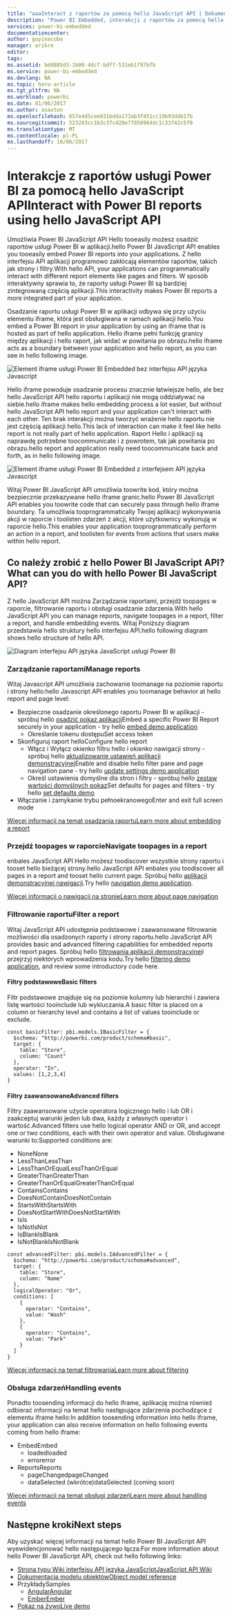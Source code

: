 ```yaml
---
title: "aaaInteract z raportów za pomocą hello JavaScript API | Dokumentacja firmy Microsoft"
description: "Power BI Embedded, interakcji z raportów za pomocą hello JavaScript API"
services: power-bi-embedded
documentationcenter: 
author: guyinacube
manager: erikre
editor: 
tags: 
ms.assetid: bdd885d3-1b00-4dcf-bdff-531eb1f97bfb
ms.service: power-bi-embedded
ms.devlang: NA
ms.topic: hero-article
ms.tgt_pltfrm: NA
ms.workload: powerbi
ms.date: 01/06/2017
ms.author: asaxton
ms.openlocfilehash: 657e4d5cee031bdda173ab3f451cc19b93ddb17b
ms.sourcegitcommit: 523283cc1b3c37c428e77850964dc1c33742c5f0
ms.translationtype: MT
ms.contentlocale: pl-PL
ms.lasthandoff: 10/06/2017
---
```

# <a name="interact-with-power-bi-reports-using-hello-javascript-api"></a><span data-ttu-id="26d1d-103">Interakcje z raportów usługi Power BI za pomocą hello JavaScript API</span><span class="sxs-lookup"><span data-stu-id="26d1d-103">Interact with Power BI reports using hello JavaScript API</span></span>
<span data-ttu-id="26d1d-104">Umożliwia Power BI JavaScript API Hello tooeasily możesz osadzić raportów usługi Power BI w aplikacji.</span><span class="sxs-lookup"><span data-stu-id="26d1d-104">hello Power BI JavaScript API enables you tooeasily embed Power BI reports into your applications.</span></span> <span data-ttu-id="26d1d-105">Z hello interfejsu API aplikacji programowo zakłócają elementów raportów, takich jak strony i filtry.</span><span class="sxs-lookup"><span data-stu-id="26d1d-105">With hello API, your applications can programmatically interact with different report elements like pages and filters.</span></span> <span data-ttu-id="26d1d-106">W sposób interaktywny sprawia to, że raporty usługi Power BI są bardziej zintegrowaną częścią aplikacji.</span><span class="sxs-lookup"><span data-stu-id="26d1d-106">This interactivity makes Power BI reports a more integrated part of your application.</span></span>

<span data-ttu-id="26d1d-107">Osadzanie raportu usługi Power BI w aplikacji odbywa się przy użyciu elementu iframe, która jest obsługiwana w ramach aplikacji hello.</span><span class="sxs-lookup"><span data-stu-id="26d1d-107">You embed a Power BI report in your application by using an iframe that is hosted as part of hello application.</span></span> <span data-ttu-id="26d1d-108">Hello iframe pełni funkcję granicy między aplikacji i hello raport, jak widać w powitania po obrazu.</span><span class="sxs-lookup"><span data-stu-id="26d1d-108">hello iframe acts as a boundary between your application and hello report, as you can see in hello following image.</span></span> 

![Element iframe usługi Power BI Embedded bez interfejsu API języka Javascript](media/powerbi-embedded-interact-with-reports/powerbi-embedded-interact-report-1.png)

<span data-ttu-id="26d1d-110">Hello iframe powoduje osadzanie procesu znacznie łatwiejsze hello, ale bez hello JavaScript API hello raportu i aplikacji nie mogą oddziaływać na siebie.</span><span class="sxs-lookup"><span data-stu-id="26d1d-110">hello iframe makes hello embedding process a lot easier, but without hello JavaScript API hello report and your application can't interact with each other.</span></span> <span data-ttu-id="26d1d-111">Ten brak interakcji można tworzyć wrażenie hello raportu nie jest częścią aplikacji hello.</span><span class="sxs-lookup"><span data-stu-id="26d1d-111">This lack of interaction can make it feel like hello report is not really part of hello application.</span></span> <span data-ttu-id="26d1d-112">Raport Hello i aplikacji są naprawdę potrzebne toocommunicate i z powrotem, tak jak powitania po obrazu.</span><span class="sxs-lookup"><span data-stu-id="26d1d-112">hello report and application really need toocommunicate back and forth, as in hello following image.</span></span>

![Element iframe usługi Power BI Embedded z interfejsem API języka Javascript](media/powerbi-embedded-interact-with-reports/powerbi-embedded-interact-report-2.png)

<span data-ttu-id="26d1d-114">Witaj Power BI JavaScript API umożliwia toowrite kod, który można bezpiecznie przekazywane hello iframe granic.</span><span class="sxs-lookup"><span data-stu-id="26d1d-114">hello Power BI JavaScript API enables you toowrite code that can securely pass through hello iframe boundary.</span></span> <span data-ttu-id="26d1d-115">Ta umożliwia tooprogrammatically Twojej aplikacji wykonywania akcji w raporcie i toolisten zdarzeń z akcji, które użytkownicy wykonują w raporcie hello.</span><span class="sxs-lookup"><span data-stu-id="26d1d-115">This enables your application tooprogrammatically perform an action in a report, and toolisten for events from actions that users make within hello report.</span></span>

## <a name="what-can-you-do-with-hello-power-bi-javascript-api"></a><span data-ttu-id="26d1d-116">Co należy zrobić z hello Power BI JavaScript API?</span><span class="sxs-lookup"><span data-stu-id="26d1d-116">What can you do with hello Power BI JavaScript API?</span></span>
<span data-ttu-id="26d1d-117">Z hello JavaScript API można Zarządzanie raportami, przejdź toopages w raporcie, filtrowanie raportu i obsługi osadzanie zdarzenia.</span><span class="sxs-lookup"><span data-stu-id="26d1d-117">With hello JavaScript API you can manage reports, navigate toopages in a report, filter a report, and handle embedding events.</span></span> <span data-ttu-id="26d1d-118">Witaj Poniższy diagram przedstawia hello struktury hello interfejsu API.</span><span class="sxs-lookup"><span data-stu-id="26d1d-118">hello following diagram shows hello structure of hello API.</span></span>

![Diagram interfejsu API języka JavaScript usługi Power BI](media/powerbi-embedded-interact-with-reports/powerbi-embedded-interact-report-3.png)

### <a name="manage-reports"></a><span data-ttu-id="26d1d-120">Zarządzanie raportami</span><span class="sxs-lookup"><span data-stu-id="26d1d-120">Manage reports</span></span>
<span data-ttu-id="26d1d-121">Witaj Javascript API umożliwia zachowanie toomanage na poziomie raportu i strony hello:</span><span class="sxs-lookup"><span data-stu-id="26d1d-121">hello Javascript API enables you toomanage behavior at hello report and page level:</span></span>

* <span data-ttu-id="26d1d-122">Bezpieczne osadzanie określonego raportu Power BI w aplikacji - spróbuj hello [osadzić pokaz aplikacji](http://azure-samples.github.io/powerbi-angular-client/#/scenario1)</span><span class="sxs-lookup"><span data-stu-id="26d1d-122">Embed a specific Power BI Report securely in your application - try hello [embed demo application](http://azure-samples.github.io/powerbi-angular-client/#/scenario1)</span></span>
  * <span data-ttu-id="26d1d-123">Określanie tokenu dostępu</span><span class="sxs-lookup"><span data-stu-id="26d1d-123">Set access token</span></span>
* <span data-ttu-id="26d1d-124">Skonfiguruj raport hello</span><span class="sxs-lookup"><span data-stu-id="26d1d-124">Configure hello report</span></span>
  * <span data-ttu-id="26d1d-125">Włącz i Wyłącz okienko filtru hello i okienko nawigacji strony - spróbuj hello [aktualizowanie ustawień aplikacji demonstracyjnej](http://azure-samples.github.io/powerbi-angular-client/#/scenario6)</span><span class="sxs-lookup"><span data-stu-id="26d1d-125">Enable and disable hello filter pane and page navigation pane - try hello [update settings demo application](http://azure-samples.github.io/powerbi-angular-client/#/scenario6)</span></span>
  * <span data-ttu-id="26d1d-126">Określ ustawienia domyślne dla stron i filtry - spróbuj hello [zestaw wartości domyślnych pokaz](http://azure-samples.github.io/powerbi-angular-client/#/scenario5)</span><span class="sxs-lookup"><span data-stu-id="26d1d-126">Set defaults for pages and filters - try hello [set defaults demo](http://azure-samples.github.io/powerbi-angular-client/#/scenario5)</span></span>
* <span data-ttu-id="26d1d-127">Włączanie i zamykanie trybu pełnoekranowego</span><span class="sxs-lookup"><span data-stu-id="26d1d-127">Enter and exit full screen mode</span></span>

[<span data-ttu-id="26d1d-128">Więcej informacji na temat osadzania raportu</span><span class="sxs-lookup"><span data-stu-id="26d1d-128">Learn more about embedding a report</span></span>](https://github.com/Microsoft/PowerBI-JavaScript/wiki/Embedding-Basics)

### <a name="navigate-toopages-in-a-report"></a><span data-ttu-id="26d1d-129">Przejdź toopages w raporcie</span><span class="sxs-lookup"><span data-stu-id="26d1d-129">Navigate toopages in a report</span></span>
<span data-ttu-id="26d1d-130">enbales JavaScript API Hello możesz toodiscover wszystkie strony raportu i tooset hello bieżącej strony.</span><span class="sxs-lookup"><span data-stu-id="26d1d-130">hello JavaScript API enbales you toodiscover all pages in a report and tooset hello current page.</span></span> <span data-ttu-id="26d1d-131">Spróbuj hello [aplikacji demonstracyjnej nawigacji](http://azure-samples.github.io/powerbi-angular-client/#/scenario3).</span><span class="sxs-lookup"><span data-stu-id="26d1d-131">Try hello [navigation demo application](http://azure-samples.github.io/powerbi-angular-client/#/scenario3).</span></span>

[<span data-ttu-id="26d1d-132">Więcej informacji o nawigacji na stronie</span><span class="sxs-lookup"><span data-stu-id="26d1d-132">Learn more about page navigation</span></span>](https://github.com/Microsoft/PowerBI-JavaScript/wiki/Page-Navigation)

### <a name="filter-a-report"></a><span data-ttu-id="26d1d-133">Filtrowanie raportu</span><span class="sxs-lookup"><span data-stu-id="26d1d-133">Filter a report</span></span>
<span data-ttu-id="26d1d-134">Witaj JavaScript API udostępnia podstawowe i zaawansowane filtrowanie możliwości dla osadzonych raporty i strony raportu.</span><span class="sxs-lookup"><span data-stu-id="26d1d-134">hello JavaScript API provides basic and advanced filtering capabilities for embedded reports and report pages.</span></span> <span data-ttu-id="26d1d-135">Spróbuj hello [filtrowania aplikacji demonstracyjnej](http://azure-samples.github.io/powerbi-angular-client/#/scenario4)i przejrzyj niektórych wprowadzenia kodu.</span><span class="sxs-lookup"><span data-stu-id="26d1d-135">Try hello [filtering demo application](http://azure-samples.github.io/powerbi-angular-client/#/scenario4), and review some introductory code here.</span></span>  

#### <a name="basic-filters"></a><span data-ttu-id="26d1d-136">Filtry podstawowe</span><span class="sxs-lookup"><span data-stu-id="26d1d-136">Basic filters</span></span>
<span data-ttu-id="26d1d-137">Filtr podstawowe znajduje się na poziomie kolumny lub hierarchii i zawiera listę wartości tooinclude lub wykluczania.</span><span class="sxs-lookup"><span data-stu-id="26d1d-137">A basic filter is placed on a column or hierarchy level and contains a list of values tooinclude or exclude.</span></span>

```
const basicFilter: pbi.models.IBasicFilter = {
  $schema: "http://powerbi.com/product/schema#basic",
  target: {
    table: "Store",
    column: "Count"
  },
  operator: "In",
  values: [1,2,3,4]
}
```


#### <a name="advanced-filters"></a><span data-ttu-id="26d1d-138">Filtry zaawansowane</span><span class="sxs-lookup"><span data-stu-id="26d1d-138">Advanced filters</span></span>
<span data-ttu-id="26d1d-139">Filtry zaawansowane użycie operatora logicznego hello i lub OR i zaakceptuj warunki jeden lub dwa, każdy z własnych operator i wartość.</span><span class="sxs-lookup"><span data-stu-id="26d1d-139">Advanced filters use hello logical operator AND or OR, and accept one or two conditions, each with their own operator and value.</span></span> <span data-ttu-id="26d1d-140">Obsługiwane warunki to:</span><span class="sxs-lookup"><span data-stu-id="26d1d-140">Supported conditions are:</span></span>

* <span data-ttu-id="26d1d-141">None</span><span class="sxs-lookup"><span data-stu-id="26d1d-141">None</span></span>
* <span data-ttu-id="26d1d-142">LessThan</span><span class="sxs-lookup"><span data-stu-id="26d1d-142">LessThan</span></span>
* <span data-ttu-id="26d1d-143">LessThanOrEqual</span><span class="sxs-lookup"><span data-stu-id="26d1d-143">LessThanOrEqual</span></span>
* <span data-ttu-id="26d1d-144">GreaterThan</span><span class="sxs-lookup"><span data-stu-id="26d1d-144">GreaterThan</span></span>
* <span data-ttu-id="26d1d-145">GreaterThanOrEqual</span><span class="sxs-lookup"><span data-stu-id="26d1d-145">GreaterThanOrEqual</span></span>
* <span data-ttu-id="26d1d-146">Contains</span><span class="sxs-lookup"><span data-stu-id="26d1d-146">Contains</span></span>
* <span data-ttu-id="26d1d-147">DoesNotContain</span><span class="sxs-lookup"><span data-stu-id="26d1d-147">DoesNotContain</span></span>
* <span data-ttu-id="26d1d-148">StartsWith</span><span class="sxs-lookup"><span data-stu-id="26d1d-148">StartsWith</span></span>
* <span data-ttu-id="26d1d-149">DoesNotStartWith</span><span class="sxs-lookup"><span data-stu-id="26d1d-149">DoesNotStartWith</span></span>
* <span data-ttu-id="26d1d-150">Is</span><span class="sxs-lookup"><span data-stu-id="26d1d-150">Is</span></span>
* <span data-ttu-id="26d1d-151">IsNot</span><span class="sxs-lookup"><span data-stu-id="26d1d-151">IsNot</span></span>
* <span data-ttu-id="26d1d-152">IsBlank</span><span class="sxs-lookup"><span data-stu-id="26d1d-152">IsBlank</span></span>
* <span data-ttu-id="26d1d-153">IsNotBlank</span><span class="sxs-lookup"><span data-stu-id="26d1d-153">IsNotBlank</span></span>

```
const advancedFilter: pbi.models.IAdvancedFilter = {
  $schema: "http://powerbi.com/product/schema#advanced",
  target: {
    table: "Store",
    column: "Name"
  },
  logicalOperator: "Or",
  conditions: [
    {
      operator: "Contains",
      value: "Wash"
    },
    {
      operator: "Contains",
      value: "Park"
    }
  ]
}
```
[<span data-ttu-id="26d1d-154">Więcej informacji na temat filtrowania</span><span class="sxs-lookup"><span data-stu-id="26d1d-154">Learn more about filtering</span></span>](https://github.com/Microsoft/PowerBI-JavaScript/wiki/Filters)

### <a name="handling-events"></a><span data-ttu-id="26d1d-155">Obsługa zdarzeń</span><span class="sxs-lookup"><span data-stu-id="26d1d-155">Handling events</span></span>
<span data-ttu-id="26d1d-156">Ponadto toosending informacji do hello iframe, aplikację można również odbierać informacji na temat hello następujące zdarzenia pochodzące z elementu iframe hello:</span><span class="sxs-lookup"><span data-stu-id="26d1d-156">In addition toosending information into hello iframe, your application can also receive information on hello following events coming from hello iframe:</span></span>

* <span data-ttu-id="26d1d-157">Embed</span><span class="sxs-lookup"><span data-stu-id="26d1d-157">Embed</span></span>
  * <span data-ttu-id="26d1d-158">loaded</span><span class="sxs-lookup"><span data-stu-id="26d1d-158">loaded</span></span>
  * <span data-ttu-id="26d1d-159">error</span><span class="sxs-lookup"><span data-stu-id="26d1d-159">error</span></span>
* <span data-ttu-id="26d1d-160">Reports</span><span class="sxs-lookup"><span data-stu-id="26d1d-160">Reports</span></span>
  * <span data-ttu-id="26d1d-161">pageChanged</span><span class="sxs-lookup"><span data-stu-id="26d1d-161">pageChanged</span></span>
  * <span data-ttu-id="26d1d-162">dataSelected (wkrótce)</span><span class="sxs-lookup"><span data-stu-id="26d1d-162">dataSelected (coming soon)</span></span>

[<span data-ttu-id="26d1d-163">Więcej informacji na temat obsługi zdarzeń</span><span class="sxs-lookup"><span data-stu-id="26d1d-163">Learn more about handling events</span></span>](https://github.com/Microsoft/PowerBI-JavaScript/wiki/Handling-Events)

## <a name="next-steps"></a><span data-ttu-id="26d1d-164">Następne kroki</span><span class="sxs-lookup"><span data-stu-id="26d1d-164">Next steps</span></span>
<span data-ttu-id="26d1d-165">Aby uzyskać więcej informacji na temat hello Power BI JavaScript API wyewidencjonować hello następującego łącza:</span><span class="sxs-lookup"><span data-stu-id="26d1d-165">For more information about hello Power BI JavaScript API, check out hello following links:</span></span>

* [<span data-ttu-id="26d1d-166">Strona typu Wiki interfejsu API języka JavaScript</span><span class="sxs-lookup"><span data-stu-id="26d1d-166">JavaScript API Wiki</span></span>](https://github.com/Microsoft/PowerBI-JavaScript/wiki)
* [<span data-ttu-id="26d1d-167">Dokumentacja modelu obiektów</span><span class="sxs-lookup"><span data-stu-id="26d1d-167">Object model reference</span></span>](https://microsoft.github.io/powerbi-models/modules/_models_.html)
* <span data-ttu-id="26d1d-168">Przykłady</span><span class="sxs-lookup"><span data-stu-id="26d1d-168">Samples</span></span>
  * [<span data-ttu-id="26d1d-169">Angular</span><span class="sxs-lookup"><span data-stu-id="26d1d-169">Angular</span></span>](http://azure-samples.github.io/powerbi-angular-client)
  * [<span data-ttu-id="26d1d-170">Ember</span><span class="sxs-lookup"><span data-stu-id="26d1d-170">Ember</span></span>](https://github.com/Microsoft/powerbi-ember)
* [<span data-ttu-id="26d1d-171">Pokaz na żywo</span><span class="sxs-lookup"><span data-stu-id="26d1d-171">Live demo</span></span>](https://microsoft.github.io/PowerBI-JavaScript/demo/)

